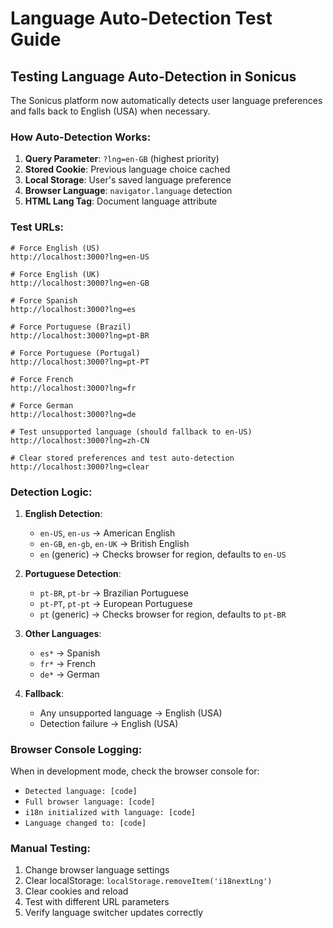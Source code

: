 # Language Auto-Detection Test Guide

## Testing Language Auto-Detection in Sonicus

The Sonicus platform now automatically detects user language preferences and falls back to English (USA) when necessary.

### How Auto-Detection Works:

1. **Query Parameter**: `?lng=en-GB` (highest priority)
2. **Stored Cookie**: Previous language choice cached
3. **Local Storage**: User's saved language preference
4. **Browser Language**: `navigator.language` detection
5. **HTML Lang Tag**: Document language attribute

### Test URLs:

```
# Force English (US)
http://localhost:3000?lng=en-US

# Force English (UK) 
http://localhost:3000?lng=en-GB

# Force Spanish
http://localhost:3000?lng=es

# Force Portuguese (Brazil)
http://localhost:3000?lng=pt-BR

# Force Portuguese (Portugal)
http://localhost:3000?lng=pt-PT

# Force French
http://localhost:3000?lng=fr

# Force German
http://localhost:3000?lng=de

# Test unsupported language (should fallback to en-US)
http://localhost:3000?lng=zh-CN

# Clear stored preferences and test auto-detection
http://localhost:3000?lng=clear
```

### Detection Logic:

1. **English Detection**:
   - `en-US`, `en-us` → American English
   - `en-GB`, `en-gb`, `en-UK` → British English
   - `en` (generic) → Checks browser for region, defaults to `en-US`

2. **Portuguese Detection**:
   - `pt-BR`, `pt-br` → Brazilian Portuguese
   - `pt-PT`, `pt-pt` → European Portuguese  
   - `pt` (generic) → Checks browser for region, defaults to `pt-BR`

3. **Other Languages**:
   - `es*` → Spanish
   - `fr*` → French
   - `de*` → German

4. **Fallback**:
   - Any unsupported language → English (USA)
   - Detection failure → English (USA)

### Browser Console Logging:

When in development mode, check the browser console for:
- `Detected language: [code]`
- `Full browser language: [code]`
- `i18n initialized with language: [code]`
- `Language changed to: [code]`

### Manual Testing:

1. Change browser language settings
2. Clear localStorage: `localStorage.removeItem('i18nextLng')`
3. Clear cookies and reload
4. Test with different URL parameters
5. Verify language switcher updates correctly
